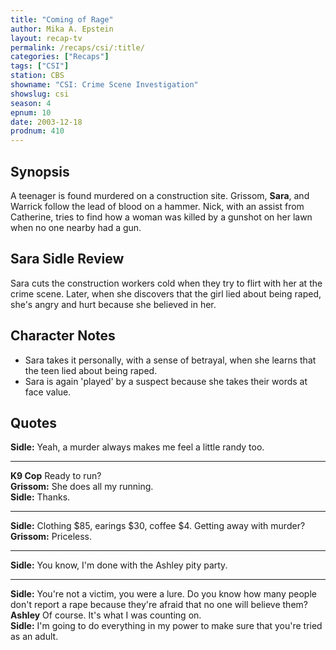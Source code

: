 ```yaml
---
title: "Coming of Rage"
author: Mika A. Epstein
layout: recap-tv
permalink: /recaps/csi/:title/
categories: ["Recaps"]
tags: ["CSI"]
station: CBS
showname: "CSI: Crime Scene Investigation"
showslug: csi
season: 4
epnum: 10
date: 2003-12-18
prodnum: 410  
---
```


## Synopsis

A teenager is found murdered on a construction site. Grissom, **Sara**, and Warrick follow the lead of blood on a hammer. Nick, with an assist from Catherine, tries to find how a woman was killed by a gunshot on her lawn when no one nearby had a gun.

## Sara Sidle Review

Sara cuts the construction workers cold when they try to flirt with her at the crime scene. Later, when she discovers that the girl lied about being raped, she's angry and hurt because she believed in her.

## Character Notes

* Sara takes it personally, with a sense of betrayal, when she learns that the teen lied about being raped.  
* Sara is again 'played' by a suspect because she takes their words at face value.

## Quotes

**Sidle:** Yeah, a murder always makes me feel a little randy too.  

- - -

**K9 Cop** Ready to run?  
**Grissom:** She does all my running.  
**Sidle:** Thanks.  

- - -

**Sidle:** Clothing $85, earings $30, coffee $4. Getting away with murder?  
**Grissom:** Priceless.  

- - -

**Sidle:** You know, I'm done with the Ashley pity party.
  

- - -

**Sidle:** You're not a victim, you were a lure. Do you know how many people don't report a rape because they're afraid that no one will believe them?  
**Ashley** Of course. It's what I was counting on.  
**Sidle:** I'm going to do everything in my power to make sure that you're tried as an adult.